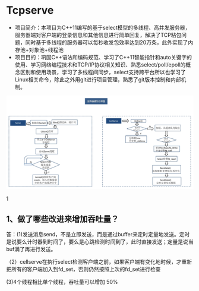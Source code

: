 # Tcpserve
- 项目简介：本项目为C++11编写的基于select模型的多线程、高并发服务器，服务器端对客户端的登录信息和其他信息进行简单回复，解决了TCP粘包问题，同时基于多线程的服务器可以每秒收发包效率达到20万条，此外实现了内存池+对象池+线程池
- 项目目的：巩固C++语法和编码规范、学习了C++11智能指针和auto关键字的使用、学习网络编程技术和TCP/IP协议相关知识、熟悉select/poll/epoll的概念区别和使用场景，学习了多线程间同步，select支持跨平台所以也学习了Linux相关命令，除此之外用git进行项目管理，熟悉了git版本控制和内部机制。


![1](https://github.com/Planck-a/Tcpserve/blob/master/img/%E6%9C%8D%E5%8A%A1%E5%99%A8%E6%A8%A1%E5%9E%8B%E7%A4%BA%E6%84%8F%E5%9B%BE.jpg)

1

1、做了哪些改进来增加吞吐量？
---
答：(1)发送消息send，不是立即发送，而是通过buffer来定时定量地发送。定时是说要么计时器到时间了，要么是心跳检测时间到了，此时直接发送；定量是说当buf满了再进行发送。

（2）cellserve在执行select检测客户端之前，如果客户端有变化地时候，才重新把所有的客户端加入到fd_set，否则仍然按照上次的fd_set进行检查

 (3)4个线程相比单个线程，吞吐量可以增加 50%
